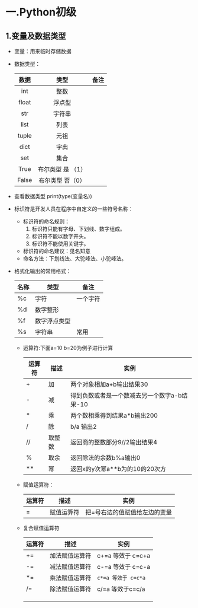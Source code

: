 # 一.Python初级

## 1.变量及数据类型

- 变量：用来临时存储数据

- 数据类型：

  | 数据  |       类型        | 备注 |
  | :---: | :---------------: | :--: |
  |  int  |       整数        |      |
  | float |      浮点型       |      |
  |  str  |      字符串       |      |
  | list  |       列表        |      |
  | tuple |       元祖        |      |
  | dict  |       字典        |      |
  |  set  |       集合        |      |
  | True  | 布尔类型 是 （1） |      |
  | False | 布尔类型 否（0）  |      |

- 查看数据类型 print(type(变量名))

- 标识符是开发人员在程序中自定义的一些符号名称：

  - 标识符的命名规则：
    1. 标识符只能有字母、下划线、数字组成。
    2. 标识符不能以数字开头。
    3. 标识符不能使用关键字。
  - 标识符的命名建议：见名知意
  - 命名方法：下划线法、大驼峰法、小驼峰法。
  
- 格式化输出的常用格式：

  | 名称 | 类型         | 备注     |
  | ---- | ------------ | -------- |
  | %c   | 字符         | 一个字符 |
  | %d   | 数字整形     |          |
  | %f   | 数字浮点类型 |          |
  | %s   | 字符串       | 常用     |

  - 运算符:下面a=10     b=20为例子进行计算

    | 运算符 | 描述   | 实例                                         |
    | ------ | ------ | -------------------------------------------- |
    | +      | 加     | 两个对象相加a+b输出结果30                    |
    | -      | 减     | 得到负数或者是一个数减去另一个数字a-b结果-10 |
    | *      | 乘     | 两个数相乘得到结果a*b输出200                 |
    | /      | 除     | b/a 输出2                                    |
    | //     | 取整数 | 返回商的整数部分9//2输出结果4                |
    | %      | 取余   | 返回除法的余数b%a输出0                       |
    | **     | 幂     | 返回x的y次幂a**b为的10的20次方               |

  - 赋值运算符：

    | 运算符 | 描述       | 实例                          |
    | ------ | ---------- | ----------------------------- |
    | =      | 赋值运算符 | 把=号右边的值赋值给左边的变量 |

  - 复合赋值运算符

    | 运算符 | 描述           | 实例                |
    | ------ | -------------- | ------------------- |
    | +=     | 加法赋值运算符 | c+=a 等效于 c=c+a   |
    | -=     | 减法赋值运算符 | c-=a 等效于 c=c-a   |
    | *=     | 乘法赋值运算符 | `c*=a 等效于 c=c*a` |
    | /=     | 除法赋值运算符 | c/=a 等效于c=c/a    |
    |        |                |                     |
    |        |                |                     |
    |        |                |                     |

    

